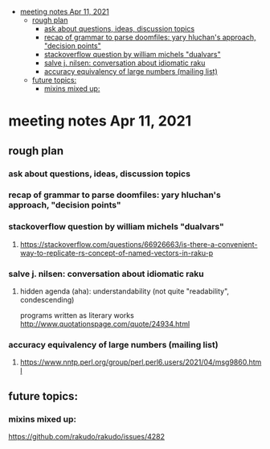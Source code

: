 - [meeting notes Apr 11, 2021](#orga18a244)
  - [rough plan](#org4bcc338)
    - [ask about questions, ideas, discussion topics](#orgd7abde9)
    - [recap of grammar to parse doomfiles: yary hluchan's approach, "decision points"](#orge341ca5)
    - [stackoverflow question by william michels "dualvars"](#orgcbdd4f3)
    - [salve j. nilsen: conversation about idiomatic raku](#org0e7273a)
    - [accuracy equivalency of large numbers (mailing list)](#orgdb8f612)
  - [future topics:](#org2257087)
    - [mixins mixed up:](#org7f09469)


<a id="orga18a244"></a>

# meeting notes Apr 11, 2021


<a id="org4bcc338"></a>

## rough plan


<a id="orgd7abde9"></a>

### ask about questions, ideas, discussion topics


<a id="orge341ca5"></a>

### recap of grammar to parse doomfiles: yary hluchan's approach, "decision points"


<a id="orgcbdd4f3"></a>

### stackoverflow question by william michels "dualvars"

1.  <https://stackoverflow.com/questions/66926663/is-there-a-convenient-way-to-replicate-rs-concept-of-named-vectors-in-raku-p>


<a id="org0e7273a"></a>

### salve j. nilsen: conversation about idiomatic raku

1.  hidden agenda (aha): understandability (not quite "readability", condescending)

    programs written as literary works <http://www.quotationspage.com/quote/24934.html>


<a id="orgdb8f612"></a>

### accuracy equivalency of large numbers (mailing list)

1.  <https://www.nntp.perl.org/group/perl.perl6.users/2021/04/msg9860.html>


<a id="org2257087"></a>

## future topics:


<a id="org7f09469"></a>

### mixins mixed up:

<https://github.com/rakudo/rakudo/issues/4282>
